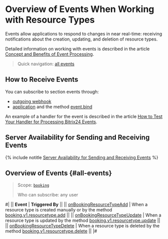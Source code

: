 # Overview of Events When Working with Resource Types

Events allow applications to respond to changes in near real-time: receiving notifications about the creation, updating, and deletion of resource types.

Detailed information on working with events is described in the article [Concept and Benefits of Event Processing](../../../../events/index.md).

> Quick navigation: [all events](#all-events)

## How to Receive Events

You can subscribe to section events through:

- [outgoing webhook](../../../../../local-integrations/local-webhooks.md)
- [application](../../../../../settings/app-installation/index.md) and the method [event.bind](../../../../events/event-bind.md)

An example of a handler for the event is described in the article [How to Test Your Handler for Processing Bitrix24 Events](../../../../events/test-handler.md).

## Server Availability for Sending and Receiving Events

{% include notitle [Server Availability for Sending and Receiving Events](../../../../../_includes/events-index.md) %}

## Overview of Events {#all-events}

> Scope: [`booking`](../../../../scopes/permissions.md)
>
> Who can subscribe: any user

#|
|| **Event** | **Triggered By** ||
|| [onBookingResourceTypeAdd](./on-booking-resource-type-add.md) | When a resource type is created manually or by the method [booking.v1.resourcetype.add](../booking-v1-resourcetype-add.md) ||
|| [onBookingResourceTypeUpdate](./on-booking-resource-type-update.md) | When a resource type is updated by the method [booking.v1.resourcetype.update](../booking-v1-resourcetype-update.md) ||
|| [onBookingResourceTypeDelete](./on-booking-resource-type-delete.md) | When a resource type is deleted by the method [booking.v1.resourcetype.delete](../booking-v1-resourcetype-delete.md) ||
|#